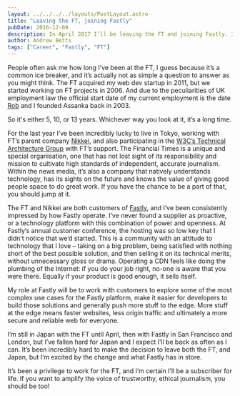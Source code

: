 ```yaml
---
layout: ../../../../layouts/PostLayout.astro
title: "Leaving the FT, joining Fastly"
pubDate: 2016-12-09
description: In April 2017 I’ll be leaving the FT and joining Fastly. I’ve had a wonderful time at the pink’un, made some lifelong friends and become a devout believer in the importance of independent, trustworthy and well informed journalism to a fair and democratic society. But it’s time to try something new.
author: Andrew Betts
tags: ["Career", "Fastly", "FT"]
---
```


People often ask me how long I’ve been at the FT, I guess because it’s a common ice breaker, and it’s actually not as simple a question to answer as you might think. The FT acquired my web dev startup in 2011, but we started working on FT projects in 2006. And due to the peculiarities of UK employment law the official start date of my current employment is the date [Rob](https://www.linkedin.com/in/rtshilston) and I founded Assanka back in 2003. 

So it's either 5, 10, or 13 years.  Whichever way you look at it, it’s a long time.

For the last year I’ve been incredibly lucky to live in Tokyo, working with FT’s parent company [Nikkei](http://www.nikkei.com), and also participating in the [W3C’s Technical Architecture Group](https://tag.w3.org) with FT’s support. The Financial Times is a unique and special organisation, one that has not lost sight of its responsibility and mission to cultivate high standards of independent, accurate journalism. Within the news media, it’s also a company that natively understands technology, has its sights on the future and knows the value of giving good people space to do great work. If you have the chance to be a part of that, you should jump at it.

The FT and Nikkei are both customers of [Fastly](https://www.fastly.com), and I’ve been consistently impressed by how Fastly operate. I’ve never found a supplier as proactive, or a technology platform with this combination of power and openness. At Fastly’s annual customer conference, the hosting was so low key that I didn’t notice that we’d started. This is a community with an attitude to technology that I love – taking on a big problem, being satisfied with nothing short of the best possible solution, and then selling it on its technical merits, without unnecessary gloss or drama. Operating a CDN feels like doing the plumbing of the Internet: if you do your job right, no-one is aware that you were there. Equally if your product is good enough, it sells itself.

My role at Fastly will be to work with customers to explore some of the most complex use cases for the Fastly platform, make it easier for developers to build those solutions and generally push more stuff to the edge. More stuff at the edge means faster websites, less origin traffic and ultimately a more secure and reliable web for everyone.

I’m still in Japan with the FT until April, then with Fastly in San Francisco and London, but I’ve fallen hard for Japan and I expect I’ll be back as often as I can. It’s been incredibly hard to make the decision to leave both the FT, and Japan, but I’m excited by the change and what Fastly has in store.

It’s been a privilege to work for the FT, and I’m certain I’ll be a subscriber for life. If you want to amplify the voice of trustworthy, ethical journalism, you should be too!


